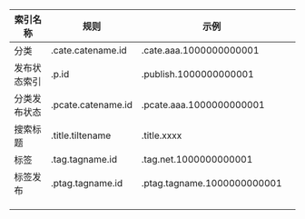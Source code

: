 | 索引名称     | 规则               | 示例                        |      |
| ------------ | ------------------ | --------------------------- | ---- |
| 分类         | .cate.catename.id  | .cate.aaa.1000000000001     |      |
| 发布状态索引 | .p.id              | .publish.1000000000001      |      |
| 分类发布状态 | .pcate.catename.id | .pcate.aaa.1000000000001    |      |
| 搜索标题     | .title.tiltename   | .title.xxxx                 |      |
| 标签         | .tag.tagname.id    | .tag.net.1000000000001      |      |
| 标签发布     | .ptag.tagname.id   | .ptag.tagname.1000000000001 |      |
|              |                    |                             |      |
|              |                    |                             |      |
|              |                    |                             |      |



